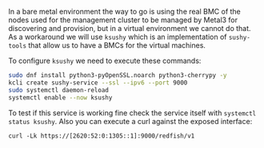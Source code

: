 In a bare metal environment the way to go is using the real BMC of the nodes used for the management cluster to be managed by Metal3 for discovering and provision, but in a virtual environment we cannot do that. As a workaround we will use `ksushy` which is an implementation of `sushy-tools` that allow us to have a BMCs for the virtual machines.

To configure `ksushy` we need to execute these commands:

```bash
sudo dnf install python3-pyOpenSSL.noarch python3-cherrypy -y
kcli create sushy-service --ssl --ipv6 --port 9000
sudo systemctl daemon-reload
systemctl enable --now ksushy
```

To test if this service is working fine check the service itself with `systemctl status ksushy`. Also you can execute a curl against the exposed interface:

```
curl -Lk https://[2620:52:0:1305::1]:9000/redfish/v1
```
